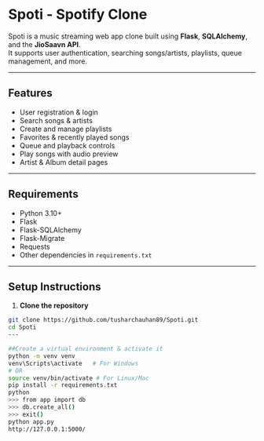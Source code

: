 # Spoti - Spotify Clone

Spoti is a music streaming web app clone built using **Flask**, **SQLAlchemy**, and the **JioSaavn API**.  
It supports user authentication, searching songs/artists, playlists, queue management, and more.

---

## Features
- User registration & login
- Search songs & artists
- Create and manage playlists
- Favorites & recently played songs
- Queue and playback controls
- Play songs with audio preview
- Artist & Album detail pages

---

## Requirements
- Python 3.10+
- Flask
- Flask-SQLAlchemy
- Flask-Migrate
- Requests
- Other dependencies in `requirements.txt`

---

## Setup Instructions

1. **Clone the repository**
```bash
git clone https://github.com/tusharchauhan89/Spoti.git
cd Spoti
---

##Create a virtual environment & activate it
python -m venv venv
venv\Scripts\activate   # For Windows
# OR
source venv/bin/activate # For Linux/Mac
pip install -r requirements.txt
python
>>> from app import db
>>> db.create_all()
>>> exit()
python app.py
http://127.0.0.1:5000/
